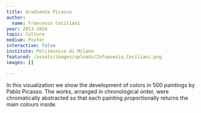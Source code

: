 ```yaml
---
title: Gradiente Picasso
author:
  name: Francesco Ceciliani
year: 2013-2014
topic: Culture
medium: Poster
interactive: false
institute: Politecnico di Milano
featured: /assets/images/uploads/Infopoesia_Ceciliani.png
images: []

---
```

In this visualization we show the development of colors in 500 paintings by Pablo Picasso. The works, arranged in chronological order, were chromatically abstracted so that each painting proportionally returns the main colours inside.

